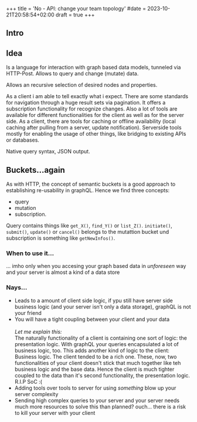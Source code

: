 +++
title = 'No - API: change your team topology'
#date = 2023-10-21T20:58:54+02:00
draft = true
+++

## Intro


## Idea
Is a language for interaction with graph based data models, tunneled via HTTP-Post. Allows to query and change (mutate) data. 

Allows an recursive selection of desired nodes and properties. 

As a client i am able to tell exactly what i expect. 
There are some standards for navigation through a huge result sets via pagination. It offers a subscription functionality for recognize changes. 
Also a lot of tools are available for different functionalities for the client as well as for the server side. As a client, there are tools for caching or offline availability (local caching after pulling from a server, update notification). Serverside tools mostly for enabling the usage of other things, like bridging to existing APIs or databases. 

Native query syntax, JSON output. 

## Buckets...again
As with HTTP, the concept of semantic buckets is a good approach to establishing re-usability in graphQL. Hence we find three concepts: 
- query
- mutation 
- subscription. 

Query contains things like ```get_X()```, ```find_Y()``` or ```list_Z()```. ```initiate()```, ```submit()```, ```update()``` or ```cancel()``` belongs to the mutattion bucket und subscription is something like ```getNewInfos()```.  

[//]: # (Similar to HTTP, it's a standardized semantic, but now with an qery.)

### When to use it... 
... imho only when you accesing your graph based data in _unforeseen_ way and your server is almost a kind of a data store                                                     


### Nays...
- Leads to a amount of client side logic, if ypu still have server side business logic (and your server isn't only a data storage), graphQL is not your friend
- You will have a tight coupling between your client and your data <br/> <br/> _Let me explain this:_ <br/> The naturally functionality of a client is containing one sort of logic: the presentation logic. With graphQL your queries encapsulated a lot of business logic, too. This adds another kind of logic to the client: Business logic. The client tended to be a rich one. These, now, two functionalities of your client doesn't stick that much together like teh business logic and the base data. Hence the client is much tighter coupled to the data than it's second functionality, the presentation logic. <br/> R.I.P SoC :(
- Adding tools over tools to server for using _something_ blow up your server complexity 
- Sending high complex queries to your server and your server needs much more resources to solve this than planned? ouch... there is a risk to kill your server with your client


[//]: # (#### BILD)

[//]: # (#### BILD)


